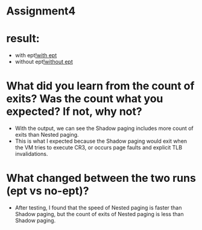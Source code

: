 # Assignment4

# result:
- with ept[!with ept](https://github.com/Handsomenick1/linux/blob/master/283assignment4/with_ept.png)
- without ept[!without ept](https://github.com/Handsomenick1/linux/blob/master/283assignment4/without_ept.png)

# What did you learn from the count of exits? Was the count what you expected? If not, why not?
  - With the output, we can see the Shadow paging includes more count of exits than Nested paging.
  - This is what I expected because the Shadow paging would exit when the VM tries to execute CR3, or occurs page faults and explicit TLB invalidations.
# What changed between the two runs (ept vs no-ept)?
  - After testing, I found that the speed of Nested paging is faster than Shadow paging, but the count of exits of Nested paging is less than Shadow paging.
